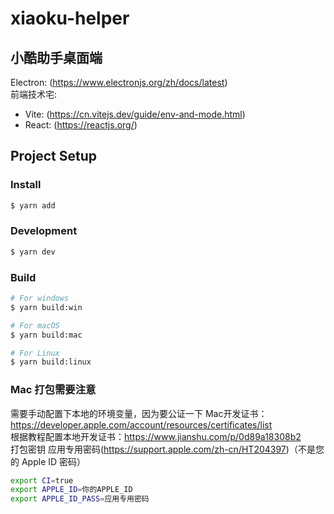 # xiaoku-helper

小酷助手桌面端  
---
Electron: (https://www.electronjs.org/zh/docs/latest)  
前端技术宅:   
- Vite: (https://cn.vitejs.dev/guide/env-and-mode.html)
- React: (https://reactjs.org/)

## Project Setup

### Install

```bash
$ yarn add
```

### Development

```bash
$ yarn dev
```

### Build
```bash
# For windows
$ yarn build:win

# For macOS
$ yarn build:mac

# For Linux
$ yarn build:linux
```

### Mac 打包需要注意
需要手动配置下本地的环境变量，因为要公证一下 
Mac开发证书：https://developer.apple.com/account/resources/certificates/list  
根据教程配置本地开发证书：https://www.jianshu.com/p/0d89a18308b2  
打包密钥 应用专用密码(https://support.apple.com/zh-cn/HT204397)（不是您的 Apple ID 密码）  

```bash
export CI=true
export APPLE_ID=你的APPLE_ID
export APPLE_ID_PASS=应用专用密码
```
